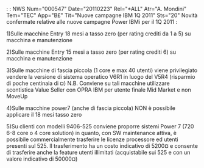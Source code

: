  :  : NWS Num="000547" Date="20110223" Rel="\*ALL" Atr="A. Mondini" Tem="TEC" App="B£" Tit="Nuove campagne IBM 1Q 2011" Sts="20"
Novità confermate relative alle nuove campagne Power IBMi per il 1Q 2011 : 

1)Sulle macchine Entry 18 mesi a tasso zero (per rating crediti da 1 a 5) su macchina e manutenzione

2)Sulle macchine Entry 15 mesi a tasso zero (per rating crediti 6) su macchina e manutenzione

3)Sulle macchine di fascia piccola (1 core e max 40 utenti) viene privilegiato vendere la versione
di sistema operatico V6R1 in luogo del V5R4 (risparmio di poche centinaia di ¤) N.B. Conviene su tali macchine utilizzare scontistica Value Seller con OPRA IBM per utente finale Mid Market e non MoveUp

4)Sulle macchine power7 (anche di fascia piccola) NON è possibile applicare il 18 mesi tasso zero

5)Su clienti con modelli 9406-525 conviene proporre sistemi Power 7 (720 6-8 core o 4 core solution)
in quanto, con SW maintenance attiva, è possibile commercialmente trasferire le licenze processore
ed utenti presenti sul 525.
Il trasferimento ha un costo indicativo di 5200¤ e consente di trasferire anche la feature utenti illimitati (acquistabile sui 525 e con un valore indicativo di 50000¤)
